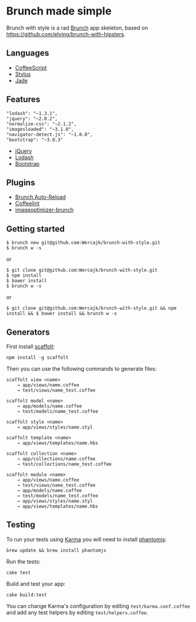 # Brunch made simple

Brunch with style is a rad [Brunch](http://brunch.io/) app skeleton, based on https://github.com/elving/brunch-with-hipsters.

## Languages

- [CoffeeScript](http://coffeescript.org/)
- [Stylus](http://learnboost.github.com/stylus/)
- [Jade](http://jade-lang.com/)

## Features

    "lodash": "~1.3.1",
    "jquery": "~2.0.2",
    "normalize-css": "~2.1.2",
    "imagesloaded": "~3.1.0",
    "navigator-detect.js": "~1.0.0",
    "bootstrap": "~3.0.3"

- [jQuery](https://github.com/jquery/jquery)
- [Lodash](https://github.com/bestiejs/lodash)
- [Bootstrap](http://getbootstrap.com/)

## Plugins

- [Brunch Auto-Reload](https://github.com/brunch/auto-reload-brunch)
- [Coffeelint](https://github.com/ilkosta/coffeelint-brunch)
- [imageoptimizer-brunch](https://github.com/steffenmllr/imageoptmizer-brunch)

## Getting started

    $ brunch new git@github.com:Wercajk/brunch-with-style.git
    $ brunch w -s

or

    $ git clone git@github.com:Wercajk/brunch-with-style.git
    $ npm install
    $ bower install
    $ brunch w -s

or

    $ git clone git@github.com:Wercajk/brunch-with-style.git && npm install && $ bower install && brunch w -s

## Generators

First install [scaffolt](https://github.com/paulmillr/scaffolt#readme):

    npm install -g scaffolt

Then you can use the following commands to generate files:

    scaffolt view <name>
        → app/views/name.coffee
        → test/views/name_test.coffee

    scaffolt model <name>
        → app/models/name.coffee
        → test/models/name_test.coffee

    scaffolt style <name>
        → app/views/styles/name.styl

    scaffolt template <name>
        → app/views/templates/name.hbs

    scaffolt collection <name>
        → app/collections/name.coffee
        → test/collections/name_test.coffee

    scaffolt module <name>
        → app/views/name.coffee
        → test/views/name_test.coffee
        → app/models/name.coffee
        → test/models/name_test.coffee
        → app/views/styles/name.styl
        → app/views/templates/name.hbs

## Testing

To run your tests using [Karma](https://github.com/karma-runner) you will need to install [phantomjs](https://github.com/ariya/phantomjs):

    brew update && brew install phantomjs

Run the tests:

    cake test

Build and test your app:

    cake build:test

You can change Karma's configuration by editing `test/karma.conf.coffee` and add any test helpers by editing `test/helpers.coffee`.

